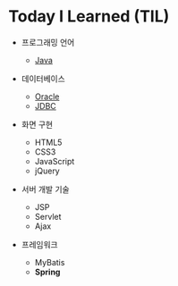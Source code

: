 # Today I Learned (TIL)

* 프로그래밍 언어
  * [Java](https://github.com/kleg26315/TIL/tree/master/JAVA)

* 데이터베이스
  * [Oracle](https://github.com/kleg26315/TIL/tree/master/SQL)
  * [JDBC](https://github.com/kleg26315/TIL/tree/master/JDBC)

* 화면 구현
  * HTML5
  * CSS3
  * JavaScript
  * jQuery

* 서버 개발 기술
  * JSP
  * Servlet
  * Ajax

* 프레임워크
  * MyBatis
  * **Spring**
